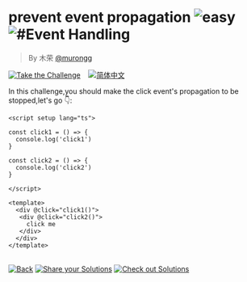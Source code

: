 <!--info-header-start--><h1>prevent event propagation <img src="https://img.shields.io/badge/-easy-7aad0c" alt="easy"/> <img src="https://img.shields.io/badge/-%23Event%20Handling-999" alt="#Event Handling"/></h1><blockquote><p>By 木荣 <a href="https://github.com/murongg" target="_blank">@murongg</a></p></blockquote><p><a href="https://sfc.vuejs.org/#eNqFjtEKgyAYRl/lw5vqpliXw2J7D2/CScRMJa2b6N2nuWSMoAtB/uPxPyt5GlMusyB3Qi2fBuNghZsNZKf6hhFnGWnZxFQ4XCvrwOXA3zc0yAs0LdZAgMC0FKXUfZ7FJ1kR0HZi19d2/WfTKualGOrEaGTnxD4B6GtY8Nhd3x0L8uJbj1Ne/3IfEWYYxSFU3jg+T3dapb1k+wCXbmrQ" target="_blank"><img src="https://img.shields.io/badge/-Take%20the%20Challenge-213547?logo=vue.js&logoColor=42b883" alt="Take the Challenge"/></a> &nbsp;&nbsp;&nbsp;<a href="./README.zh-CN.md" target="_blank"><img src="https://img.shields.io/badge/-%E7%AE%80%E4%BD%93%E4%B8%AD%E6%96%87-gray" alt="简体中文"/></a> </p><!--info-header-end-->


In this challenge,you should make the click event's propagation to be stopped,let's go 👇: 


```vue
<script setup lang="ts">

const click1 = () => {
  console.log('click1')
}

const click2 = () => {
  console.log('click2')
}

</script>

<template>
  <div @click="click1()">
   <div @click="click2()">
     click me
   </div>
  </div>
</template>
```


<!--info-footer-start--><br><a href="../../README.md" target="_blank"><img src="https://img.shields.io/badge/-Back-grey" alt="Back"/></a> <a href="https://github.com/webfansplz/vuejs-challenges/issues/new?labels=answer,en&template=0-answer.md&title=243%20-%20prevent%20event%20propagation" target="_blank"><img src="https://img.shields.io/badge/-Share%20your%20Solutions-teal" alt="Share your Solutions"/></a> <a href="https://github.com/webfansplz/vuejs-challenges/issues?q=label%3A243+label%3Aanswer" target="_blank"><img src="https://img.shields.io/badge/-Check%20out%20Solutions-de5a77?logo=awesome-lists&logoColor=white" alt="Check out Solutions"/></a> <!--info-footer-end-->
